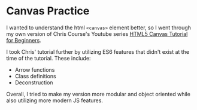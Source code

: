 # Canvas Practice

I wanted to understand the html `<canvas>` element better, so I went through my own version of Chris Course's Youtube series [HTML5 Canvas Tutorial for Beginners](https://youtu.be/EO6OkltgudE).

I took Chris' tutorial further by utilizing ES6 features that didn't exist at the time of the tutorial. These include:
* Arrow functions
* Class definitions
* Deconstruction

Overall, I tried to make my version more modular and object oriented while also utilizing more modern JS features.
